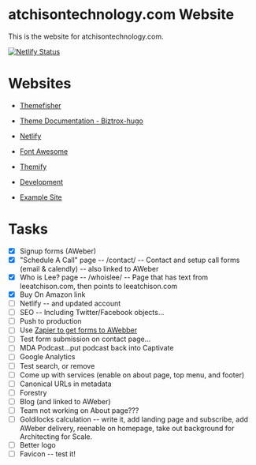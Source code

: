 # atchisontechnology.com Website
This is the website for atchisontechnology.com.

[![Netlify Status](https://api.netlify.com/api/v1/badges/3ade9712-7a92-409c-90d0-f658420adc17/deploy-status)](https://app.netlify.com/sites/atchisontechnology-com/deploys)

# Websites

* [Themefisher](https://themefisher.com)
* [Theme Documentation - Biztrox-hugo](http://documentation.themefisher.com/docs/biztrox-hugo/)
* [Netlify]((https://app.netlify.com/sites/atchisontechnology-com/deploys))
* [Font Awesome](https://fontawesome.com/icons?from=io)
* [Themify](https://themify.me/themify-icons)

* [Development](https://127.0.0.1:1313)
* [Example Site](https://127.0.0.1:1314)

# Tasks

* [x] Signup forms (AWeber)
* [x] "Schedule A Call" page -- /contact/ -- Contact and setup call forms (email & calendly) -- also linked to AWeber
* [x] Who is Lee? page -- /whoislee/ -- Page that has text from leeatchison.com, then points to leeatchison.com
* [x] Buy On Amazon link
* [ ] Netlify -- and updated account
* [ ] SEO -- Including Twitter/Facebook objects...
* [ ] Push to production
* [ ] Use [Zapier to get forms to AWebber](https://www.netlify.com/blog/2018/11/07/automate-your-netlify-sites-with-zapier/?_ga=2.149757366.1658965159.1595526463-796901028.1595359263)
* [ ] Test form submission on contact page...
* [ ] MDA Podcast...put podcast back into Captivate
* [ ] Google Analytics
* [ ] Test search, or remove
* [ ] Come up with services (enable on about page, top menu, and footer)
* [ ] Canonical URLs in metadata
* [ ] Forestry
* [ ] Blog (and linked to AWeber)
* [ ] Team not working on About page???
* [ ] Goldilocks calculation -- write it, add landing page and subscribe, add AWeber delivery, reenable on homepage, take out background for Architecting for Scale.
* [ ] Better logo
* [ ] Favicon -- test it!
